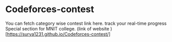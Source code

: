 # Codeforces-contest

You can fetch category wise contest link here.
track your real-time progress
Special section for MNIT college.
(link of website )[https://surya1231.github.io/Codeforces-contest/]
